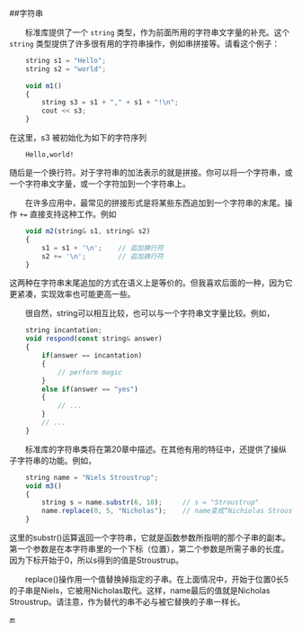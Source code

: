 ##字符串

&emsp;&emsp;标准库提供了一个 `string` 类型，作为前面所用的字符串文字量的补充。这个 `string` 类型提供了许多很有用的字符串操作，例如串拼接等。请看这个例子：

```javascript
    string s1 = "Hello";
    string s2 = "world";
    
    void m1()
    {
        string s3 = s1 + "," + s1 + "!\n";
        cout << s3;
    }
```

在这里，s3 被初始化为如下的字符序列

        Hello,world!
    
随后是一个换行符。对于字符串的加法表示的就是拼接。你可以将一个字符串，或一个字符串文字量，或一个字符加到一个字符串上。

&emsp;&emsp;在许多应用中，最常见的拼接形式是将某些东西追加到一个字符串的末尾。操作 `+=` 直接支持这种工作。例如

```javascript
    void m2(string& s1, string& s2)
    {
        s1 = s1 + '\n';    // 追加换行符
        s2 += '\n';        // 追加换行符
    }
```

这两种在字符串末尾追加的方式在语义上是等价的。但我喜欢后面的一种，因为它更紧凑，实现效率也可能更高一些。

&emsp;&emsp;很自然，string可以相互比较，也可以与一个字符串文字量比较。例如，

```javascript
    string incantation;
    void respond(const string& answer)
    {
        if(answer == incantation)
        {
            // perform magic
        }
        else if(answer == "yes")
        {
            // ...
        }
        // ...
    }
```

&emsp;&emsp;标准库的字符串类将在第20章中描述。在其他有用的特征中，还提供了操纵子字符串的功能。例如，

```javascript
    string name = "Niels Stroustrup";
    void m3()
    {
        string s = name.substr(6, 10);     // s = "Stroustrup"
        name.replace(0, 5, "Nicholas");    // name变成“Nichiolas Stroustrup”
    }
```

这里的substr()运算返回一个字符串，它就是函数参数所指明的那个子串的副本。第一个参数是在本字符串里的一个下标（位置），第二个参数是所需子串的长度。因为下标开始于0，所以s得到的值是Stroustrup。

&emsp;&emsp;replace()操作用一个值替换掉指定的子串。在上面情况中，开始于位置0长5的子串是Niels，它被用Nicholas取代。这样，name最后的值就是Nicholas Stroustrup。请注意，作为替代的串不必与被它替换的子串一样长。

🔚



















